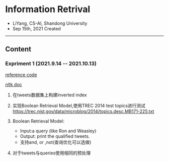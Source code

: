 # Information Retrival

- LiYang, CS-AI, Shandong University
- Sep 15th, 2021 Created

---

## Content

### Expriment 1 (2021.9.14 -- 2021.10.13)

[reference code](https://blog.csdn.net/qq_43738932/article/details/112648411)

[nltk doc](https://www.cnblogs.com/chen8023miss/p/11458571.html)

1. 在tweets数据集上构建inverted index

2. 实现Boolean Retrieval Model,使用TREC 2014 test topics进行测试
   https://trec.nist.gov/data/microblog/2014/topics.desc.MB171-225.txt

3. Boolean Retrieval Model:
    - Input:a query (like Ron and Weasley)
    - Output: print the qualified tweets.
    - 支持and, or ,not(查询优化可以选做)

4. 对于tweets与queries使用相同的预处理